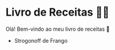 # Livro de Receitas :woman_cook:

Olá! Bem-vindo ao meu livro de receitas :wave:

- Strogonoff de Frango
